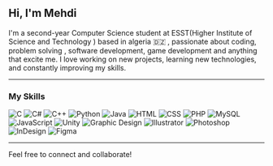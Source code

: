 ## Hi, I'm Mehdi

I'm a second-year Computer Science student at ESST(Higher Institute of Science and Technology ) based in algeria 🇩🇿 , passionate about coding, problem solving , software development, game development and anything that excite me. I love working on new projects, learning new technologies, and constantly improving my skills.

---

### My Skills

![C](https://img.shields.io/badge/-C-00599C?style=for-the-badge&logo=c&logoColor=white)
![C#](https://img.shields.io/badge/-C%23-239120?style=for-the-badge&logo=csharp&logoColor=white)
![C++](https://img.shields.io/badge/-C++-00599C?style=for-the-badge&logo=c%2b%2b&logoColor=white)
![Python](https://img.shields.io/badge/-Python-3776AB?style=for-the-badge&logo=python&logoColor=white)
![Java](https://img.shields.io/badge/-Java-007396?style=for-the-badge&logo=java&logoColor=white)
![HTML](https://img.shields.io/badge/-HTML-E34F26?style=for-the-badge&logo=html5&logoColor=white)
![CSS](https://img.shields.io/badge/-CSS-1572B6?style=for-the-badge&logo=css3&logoColor=white)
![PHP](https://img.shields.io/badge/-PHP-777BB4?style=for-the-badge&logo=php&logoColor=white)
![MySQL](https://img.shields.io/badge/-MySQL-4479A1?style=for-the-badge&logo=mysql&logoColor=white)
![JavaScript](https://img.shields.io/badge/-JavaScript-F7DF1E?style=for-the-badge&logo=javascript&logoColor=black)
![Unity](https://img.shields.io/badge/-Unity-000000?style=for-the-badge&logo=unity&logoColor=white)
![Graphic Design](https://img.shields.io/badge/-Graphic%20Design-FF5733?style=for-the-badge)
![Illustrator](https://img.shields.io/badge/-Illustrator-FF9A00?style=for-the-badge&logo=adobeillustrator&logoColor=white)
![Photoshop](https://img.shields.io/badge/-Photoshop-31A8FF?style=for-the-badge&logo=adobephotoshop&logoColor=white)
![InDesign](https://img.shields.io/badge/-InDesign-FF3366?style=for-the-badge&logo=adobeindesign&logoColor=white)
![Figma](https://img.shields.io/badge/-Figma-F24E1E?style=for-the-badge&logo=figma&logoColor=white)






---

Feel free to connect and collaborate!
<!---
badisso22/badisso22 is a ✨ special ✨ repository because its `README.md` (this file) appears on your GitHub profile.
You can click the Preview link to take a look at your changes.
--->
